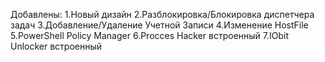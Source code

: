 Добавлены: 
1.Новый дизайн
2.Разблокировка/Блокировка диспетчера задач
3.Добавление/Удаление Учетной Записи
4.Изменение HostFile
5.PowerShell Policy Manager
6.Procces Hacker встроенный
7.IObit Unlocker встроенный
